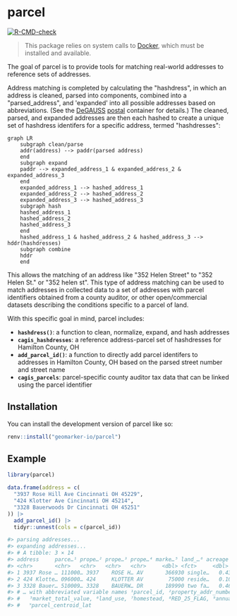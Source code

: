 # parcel

<!-- badges: start -->
[![R-CMD-check](https://github.com/geomarker-io/parcel/actions/workflows/R-CMD-check.yaml/badge.svg)](https://github.com/geomarker-io/parcel/actions/workflows/R-CMD-check.yaml)
<!-- badges: end -->

> This package relies on system calls to [Docker](https://www.docker.com/), which must be installed and available.

The goal of parcel is to provide tools for matching real-world addresses to reference sets of addresses. 

Address matching is completed by calculating the "hashdress", in which an address is cleaned, parsed into components, combined into a "parsed_address", and 'expanded' into all possible addresses based on abbreviations. (See the [DeGAUSS](https://degauss.org) [postal](https://github.com/degauss-org/postal#geomarker-methods) container for details.) The cleaned, parsed, and expanded addresses are then each hashed to create a unique set of hashdress identifers for a specific address, termed "hashdresses":

```mermaid
graph LR
    subgraph clean/parse
    addr(address) --> paddr(parsed address)
    end	
    subgraph expand
    paddr --> expanded_address_1 & expanded_address_2 & expanded_address_3
    end	
    expanded_address_1 --> hashed_address_1	
    expanded_address_2 --> hashed_address_2	
    expanded_address_3 --> hashed_address_3	
    subgraph hash
    hashed_address_1
    hashed_address_2
    hashed_address_3
    end	
    hashed_address_1 & hashed_address_2 & hashed_address_3 --> hddr(hashdresses)
    subgraph combine
    hddr
    end	
```

This allows the matching of an address like "352 Helen Street" to "352 Helen St." or "352 helen st". This type of address matching can be used to match addresses in collected data to a set of addresses with parcel identifiers obtained from a county auditor, or other open/commercial datasets describing the conditions specific to a parcel of land.

With this specific goal in mind, parcel includes:

- **`hashdress()`**: a function to clean, normalize, expand, and hash addresses 
- **`cagis_hashdresses`**: a reference address-parcel set of hashdresses for Hamilton County, OH
- **`add_parcel_id()`**: a function to directly add parcel identifers to addresses in Hamilton County, OH based on the parsed street number and street name 
- **`cagis_parcels`**: parcel-specific county auditor tax data that can be linked using the parcel identifier

## Installation

You can install the development version of parcel like so:

``` r
renv::install("geomarker-io/parcel")
```

## Example

``` r
library(parcel)

data.frame(address = c(
  "3937 Rose Hill Ave Cincinnati OH 45229",
  "424 Klotter Ave Cincinnati OH 45214",
  "3328 Bauerwoods Dr Cincinnati OH 45251"
)) |>
  add_parcel_id() |>
  tidyr::unnest(cols = c(parcel_id))

#> parsing addresses...
#> expanding addresses...
#> # A tibble: 3 × 14
#> address     parce…¹ prope…² prope…³ prope…⁴ marke…⁵ land_…⁶ acreage homes…⁷ RED_2…⁸ annua…⁹ unpai…˟ parce…˟ parce…˟
#> <chr>       <chr>   <chr>   <chr>   <chr>     <dbl> <fct>     <dbl> <lgl>   <lgl>     <dbl>   <dbl>   <dbl>   <dbl>
#> 1 3937 Rose … 111000… 3937    ROSE H… AV       366930 single…   0.437 FALSE   TRUE      8772.       0   -84.5    39.2
#> 2 424 Klotte… 096000… 424     KLOTTER AV        75000 reside…   0.103 FALSE   FALSE     1874.       0   -84.5    39.1
#> 3 3328 Bauer… 510009… 3328    BAUERW… DR       189990 two fa…   0.467 FALSE   TRUE      5413.       0   -84.6    39.2
#> # … with abbreviated variable names ¹​parcel_id, ²​property_addr_number, ³​property_addr_street, ⁴​property_addr_suffix,
#> #   ⁵​market_total_value, ⁶​land_use, ⁷​homestead, ⁸​RED_25_FLAG, ⁹​annual_taxes, ˟​unpaid_taxes, ˟​parcel_centroid_lon,
#> #   ˟​parcel_centroid_lat
```

